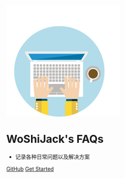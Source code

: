 <img width="300px" src="/images/CoverLogo.gif">

<!-- ![CoverLogo](images/CoverLogo.gif ':size=300px') -->

# WoShiJack's FAQs

* 记录各种日常问题以及解决方案

[GitHub](https://github.com/WoShiJack)
[Get Started](README.md)